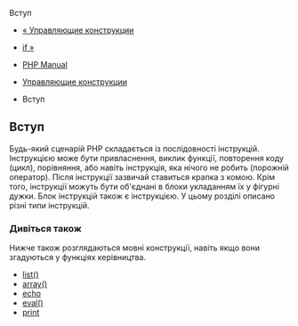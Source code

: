 Вступ

-   [« Управляющие конструкции](language.control-structures.html)
    
-   [if »](control-structures.if.html)
    
-   [PHP Manual](index.md)
    
-   [Управляющие конструкции](language.control-structures.html)
    
-   Вступ
    

## Вступ

Будь-який сценарій PHP складається із послідовності інструкцій. Інструкцією може бути привласнення, виклик функції, повторення коду (цикл), порівняння, або навіть інструкція, яка нічого не робить (порожній оператор). Після інструкції зазвичай ставиться крапка з комою. Крім того, інструкції можуть бути об'єднані в блоки укладанням їх у фігурні дужки. Блок інструкцій також є інструкцією. У цьому розділі описано різні типи інструкцій.

### Дивіться також

Нижче також розглядаються мовні конструкції, навіть якщо вони згадуються у функціях керівництва.

-   [list()](function.list.md)
-   [array()](function.array.md)
-   [echo](function.echo.md)
-   [eval()](function.eval.md)
-   [print](function.print.md)